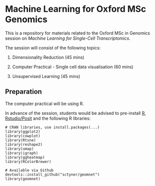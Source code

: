 # Machine Learning for Oxford MSc Genomics

This is a repository for materials related to the Oxford MSc in Genomics session on *Machine Learning for Single-Cell Transcriptomics*.

The session will consist of the following topics:

1. Dimensionality Reduction (45 mins)

2. Computer Practical - Single cell data visualisation (60 mins)

3. Unsupervised Learning (45 mins)


## Preparation

The computer practical will be using R. 

In advance of the session, students would be advised to pre-install [R](https://www.r-project.org/), [Rstudio/Posit](https://posit.co/) and the following R libraries:

```
# CRAN libraries, use install.packages(...)
library(ggplot2)
library(cowplot)
library(Rtsne)
library(reshape2)
library(umap)
library(igraph)
library(ggheatmap)
library(RColorBrewer)

# Available via Github
devtools::install_github("sctyner/geomnet")
library(geomnet)
```
